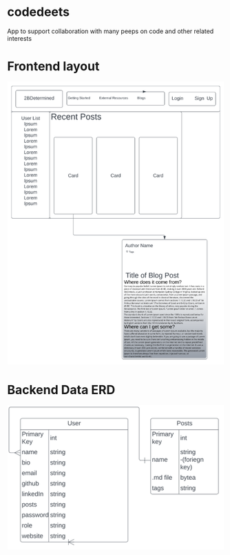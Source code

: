 # codedeets
App to support collaboration with many peeps on code and other related interests

# Frontend layout
<img src="./assets/frontend_page_views.svg">

# Backend Data ERD
<img src="./assets/backend_data_ERD.svg">
